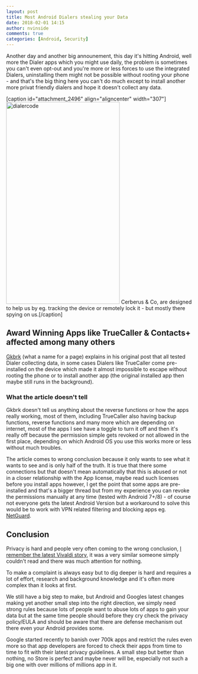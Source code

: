 ```yaml
---
layout: post
title: Most Android Dialers stealing your Data
date: 2018-02-01 14:15
author: nvinside
comments: true
categories: [Android, Security]
---
```

Another day and another big announement, this day it's hitting Android, well more the Dialer apps which you might use daily, the problem is sometimes you can't even opt-out and you're more or less forces to use the integrated Dialers, uninstalling them might not be possible without rooting your phone - and that's the big thing here you can't do much except to install another more privat friendly dialers and hope it doesn't collect any data.

[caption id="attachment_2496" align="aligncenter" width="307"]<img class="  wp-image-2496 aligncenter" src="https://chefkochblog.files.wordpress.com/2018/02/dialercode.jpg" alt="dialercode" width="307" height="546" /> Cerberus &amp; Co, are designed to help us by eg. tracking the device or remotely lock it - but mostly there spying on us.[/caption]

<!--more-->

<h2>Award Winning Apps like TrueCaller &amp; Contacts+ affected among many others</h2>

<a href="https://gkbrk.com/2017/05/android-dialer-packets/" target="_blank" rel="noopener">Gkbrk</a> (what a name for a page) explains in his original post that all tested Dialer collecting data, in some cases Dialers like TrueCaller come pre-installed on the device which made it almost impossible to escape without rooting the phone or to install another app (the original installed app then maybe still runs in the background).

<h3>What the article doesn't tell</h3>

Gkbrk doesn't tell us anything about the reverse functions or how the apps really working, most of them, including TrueCaller also having backup functions, reverse functions and many more which are depending on internet, most of the apps I see have a toggle to turn it off and then it's really off because the permission simple gets revoked or not allowed in the first place, depending on which Android OS you use this works more or less without much troubles.

The article comes to wrong conclusion because it only wants to see what it wants to see and is only half of the truth. It is true that there some connections but that doesn't mean automatically that this is abused or not in a closer relationship with the App license, maybe read such licenses before you install apps however, I get the point that some apps are pre-installed and that's a bigger thread but from my experience you can revoke the permissions manually at any time (tested with Android 7+/8) - of course not everyone gets the latest Android Version but a workaround to solve this would be to work with VPN related filtering and blocking apps eg. <a href="https://play.google.com/store/apps/details?id=eu.faircode.netguard&amp;hl=en" target="_blank" rel="noopener">NetGuard</a>.

<h2>Conclusion</h2>

Privacy is hard and people very often coming to the wrong conclusion, <a href="https://forum.vivaldi.net/topic/24029/return-of-vivaldi-spyware/23?page=2" target="_blank" rel="noopener">I remember the latest Vivaldi story</a>, it was a very similar someone simply couldn't read and there was much attention for nothing.

To make a complaint is always easy but to dig deeper is hard and requires a lot of effort, research and background knowledge and it's often more complex than it looks at first.

We still have a big step to make, but Android and Googles latest changes making yet another small step into the right direction, we simply need strong rules because lots of people want to abuse lots of apps to gain your data but at the same time people should before they cry check the privacy policy/EULA and should be aware that there are defense mechanism out there even your Android provides some.

Google started recently to banish over 700k apps and restrict the rules even more so that app developers are forced to check their apps from time to time to fit with their latest privacy guidelines. A small step but better than nothing, no Store is perfect and maybe never will be, especially not such a big one with over millions of millions app in it.
